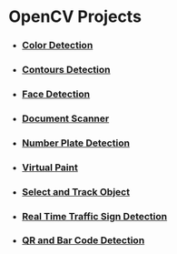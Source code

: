 # OpenCV Projects

* ### [Color Detection](https://github.com/8Bit1Byte/openCV-projects/tree/main/Color%20Detection)
* ### [Contours Detection](https://github.com/8Bit1Byte/openCV-projects/tree/main/Contours%20Detection)
* ### [Face Detection](https://github.com/8Bit1Byte/openCV-projects/tree/main/Face%20Detection)
* ### [Document Scanner](https://github.com/8Bit1Byte/openCV-projects/tree/main/Document%20Scanner)
* ### [Number Plate Detection](https://github.com/8Bit1Byte/openCV-projects/tree/main/Number%20Plate%20Detection)
* ### [Virtual Paint](https://github.com/8Bit1Byte/openCV-projects/tree/main/Virtual%20Paint)
* ### [Select and Track Object](https://github.com/8Bit1Byte/openCV-projects/tree/main/Select%20and%20Track%20Object)
* ### [Real Time Traffic Sign Detection](https://github.com/8Bit1Byte/openCV-projects/tree/main/Real%20Time%20Traffic%20Sign%20Detection)
* ### [QR and Bar Code Detection](https://github.com/8Bit1Byte/openCV-projects/tree/main/QR%20and%20Bar%20Code%20Detection)


